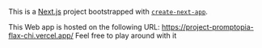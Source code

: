 This is a [Next.js](https://nextjs.org/) project bootstrapped with [`create-next-app`](https://github.com/vercel/next.js/tree/canary/packages/create-next-app).

This Web app is hosted on the following URL: https://project-promptopia-flax-chi.vercel.app/
Feel free to play around with it
